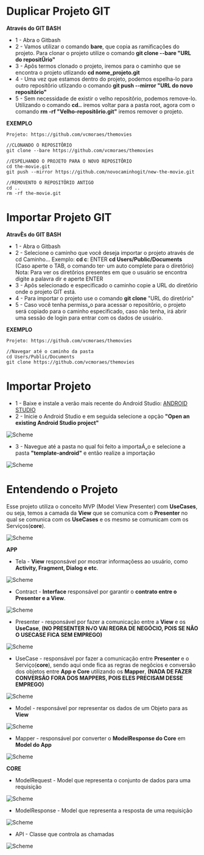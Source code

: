 # Duplicar Projeto GIT
**Através do GIT BASH**

* 1 - Abra o Gitbash
* 2 - Vamos utilizar o comando **bare**, que copia as ramificações do projeto. Para clonar o projeto utilize o comando **git clone --bare "URL do repositÛrio"**
* 3 - Apôs termos clonado o projeto, iremos para o caminho que se encontra o projeto utlizando **cd nome_projeto.git**
* 4 - Uma vez que estamos dentro do projeto, podemos espelha-lo para outro repositôrio utlizando o comando **git push --mirror "URL do novo repositôrio"**
* 5 - Sem necessidade de existir o velho repositôrio, podemos remove-lo. Utilizando o comando **cd..** iremos voltar para a pasta root, agora com o comando **rm -rf "Velho-repositôrio.git"** iremos remover o projeto.

**EXEMPLO**

```
Projeto: https://github.com/vcmoraes/themovies

//CLONANDO O REPOSITÔRIO
git clone --bare https://github.com/vcmoraes/themovies

//ESPELHANDO O PROJETO PARA O NOVO REPOSITÔRIO
cd the-movie.git
git push --mirror https://github.com/novocaminhogit/new-the-movie.git

//REMOVENTO O REPOSITÔRIO ANTIGO
cd ..
rm -rf the-movie.git
```

# Importar Projeto GIT
**AtravÈs do GIT BASH**

* 1 - Abra o Gitbash
* 2 - Selecione o caminho que você deseja importar o projeto através de cd Caminho... 
	Exemplo: **cd c**: ENTER
		 **cd Users/Public/Documents** (Caso aperte o TAB, o comando ter· um auto complete para o diretôrio)
		 Nota: Para ver os diretôrios presentes em que o usuário se encontra digite a palavra dir e aperte ENTER
* 3 - Apôs selecionado e especificado o caminho copie a URL do diretôrio onde o projeto GIT está.
* 4 - Para importar o projeto use o comando **git clone** "URL do diretôrio"
* 5 - Caso você tenha permiss„o para acessar o repositôrio, o projeto será copiado para o caminho especificado, caso não tenha, irá abrir uma sessão de login para entrar com os dados de usuário.

**EXEMPLO**

```
Projeto: https://github.com/vcmoraes/themovies

//Navegar até o caminho da pasta
cd Users/Public/Documents
git clone https://github.com/vcmoraes/themovies
```

# Importar Projeto

* 1 - Baixe e instale a verão mais recente do Android Studio: [ANDROID STUDIO](https://developer.android.com/studio/index.html?hl=pt-br)
* 2 - Inicie o Android Studio e em seguida selecione a opção **"Open an existing Android Studio project"**

![Scheme](images/step1AndroidStudio.png)

* 3 - Navegue até a pasta no qual foi feito a importaÁ„o e selecione a pasta **"template-android"** e então realize a importação

![Scheme](images/print1.png)

# Entendendo o Projeto

Esse projeto utiliza o conceito MVP (Model View Presenter) com **UseCases**, ou seja, temos a camada da **View** que se comunica com o **Presenter** no qual se comunica com os **UseCases** e os mesmo se comunicam com os Serviços(**core**).

![Scheme](images/diagramaAppCore.png)

**APP**

* Tela - **View** responsável por mostrar informaçõess ao usuário, como **Activity, Fragment, Dialog e etc**. 

![Scheme](images/print2.png)

* Contract - **Interface** responsável por garantir o **contrato entre o Presenter e a View**.

![Scheme](images/print3.png)

* Presenter - responsável por fazer a comunicação entre a **View** e os **UseCase**, **(NO PRESENTER N√O VAI REGRA DE NEGÓCIO, POIS SE NÃO O USECASE FICA SEM EMPREGO)**

![Scheme](images/print4.png)

* UseCase - responsável por fazer a comunicação entre **Presenter** e o Serviço(**core**), sendo aqui onde fica as regras de negôcios e conversão dos objetos entre **App e Core** utilizando os **Mapper**, **(NADA DE FAZER CONVERSÃO FORA DOS MAPPERS, POIS ELES PRECISAM DESSE EMPREGO)**

![Scheme](images/print5.png)

* Model - responsável por representar os dados de um Objeto para as **View**

![Scheme](images/print6.png)

* Mapper - responsável por converter o **ModelResponse do Core** em **Model do App**

![Scheme](images/print9.png)

**CORE**

* ModelRequest - Model que representa o conjunto de dados para uma requisição

![Scheme](images/print10.png)

* ModelResponse - Model que representa a resposta de uma requisição

![Scheme](images/print7.png)

* API - Classe que controla as chamadas 

![Scheme](images/print8.png)
